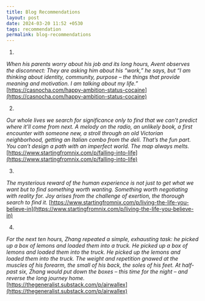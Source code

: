 ```yaml
---
title: Blog Recommendations
layout: post
date: 2024-03-20 11:52 +0530
tags: recommendation
permalink: blog-recommendations
---
```


1.
*When his parents worry about his job and its long hours, Avent observes the disconnect: They are asking him about his “work,” he says, but “I am thinking about identity, community, purpose – the things that provide meaning and motivation. I am talking about my life.”*
[https://casnocha.com/happy-ambition-status-cocaine](https://casnocha.com/happy-ambition-status-cocaine)

2.
*Our whole lives we search for significance only to find that we can’t predict where it’ll come from next. A melody on the radio, an unlikely book, a first encounter with someone new, a stroll through an old Victorian neighborhood, getting an Italian combo from the deli. That’s the fun part. You can’t design a path with an imperfect world. The map always melts.*
[https://www.startingfromnix.com/p/falling-into-life](https://www.startingfromnix.com/p/falling-into-life)

3.
*The mysterious reward of the human experience is not just to get what we want but to find something worth wanting. Something worth negotiating with reality for. Joy arises from the challenge of exertion, the thorough search to find it.*
[https://www.startingfromnix.com/p/living-the-life-you-believe-in](https://www.startingfromnix.com/p/living-the-life-you-believe-in)

4.
*For the next ten hours, Zhang repeated a simple, exhausting task: he picked up a box of lemons and loaded them into a truck. He picked up a box of lemons and loaded them into the truck. He picked up the lemons and loaded them into the truck. The weight and repetition gnawed at the muscles of his forearm, the small of his back, the soles of his feet. At half-past six, Zhang would put down the boxes – this time for the night – and reverse the long journey home.*
[https://thegeneralist.substack.com/p/airwallex](https://thegeneralist.substack.com/p/airwallex)